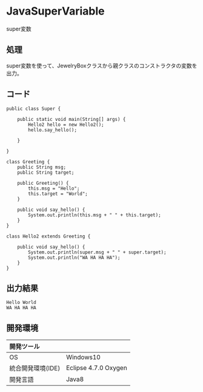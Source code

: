 # JavaSuperVariable
super変数

## 処理
super変数を使って、JewelryBoxクラスから親クラスのコンストラクタの変数を出力。

## コード
```
public class Super {

	public static void main(String[] args) {
		Hello2 hello = new Hello2();
		hello.say_hello();

	}

}

class Greeting {
	public String msg;
	public String target;

	public Greeting() {
		this.msg = "Hello";
		this.target = "World";
	}

	public void say_hello() {
		System.out.println(this.msg + " " + this.target);
	}
}

class Hello2 extends Greeting {

	public void say_hello() {
		System.out.println(super.msg + " " + super.target);
		System.out.println("WA HA HA HA");
	}
}
```

## 出力結果  
```
Hello World
WA HA HA HA
```
  
## 開発環境
| 開発ツール |  |
|:-|:-|
| OS | Windows10 |
| 統合開発環境(IDE) | Eclipse 4.7.0 Oxygen |
| 開発言語 | Java8 |
